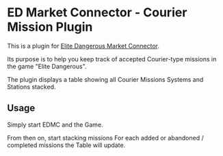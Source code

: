 # ED Market Connector - Courier Mission Plugin
This is a plugin for [Elite Dangerous Market Connector](https://github.com/EDCD/EDMarketConnector).

Its purpose is to help you keep track of accepted Courier-type missions in the game "Elite Dangerous".

The plugin displays a table showing all Courier Missions Systems and Stations stacked.

## Usage

Simply start EDMC and the Game. 

From then on, start stacking missions
For each added or abandoned / completed missions the Table will update.

